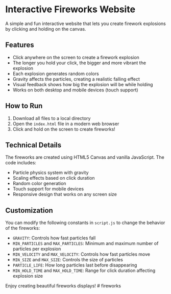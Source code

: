 # Interactive Fireworks Website

A simple and fun interactive website that lets you create firework explosions by clicking and holding on the canvas.

## Features

- Click anywhere on the screen to create a firework explosion
- The longer you hold your click, the bigger and more vibrant the explosion
- Each explosion generates random colors
- Gravity affects the particles, creating a realistic falling effect
- Visual feedback shows how big the explosion will be while holding
- Works on both desktop and mobile devices (touch support)

## How to Run

1. Download all files to a local directory
2. Open the `index.html` file in a modern web browser
3. Click and hold on the screen to create fireworks!

## Technical Details

The fireworks are created using HTML5 Canvas and vanilla JavaScript. The code includes:

- Particle physics system with gravity
- Scaling effects based on click duration
- Random color generation
- Touch support for mobile devices
- Responsive design that works on any screen size

## Customization

You can modify the following constants in `script.js` to change the behavior of the fireworks:

- `GRAVITY`: Controls how fast particles fall
- `MIN_PARTICLES` and `MAX_PARTICLES`: Minimum and maximum number of particles per explosion
- `MIN_VELOCITY` and `MAX_VELOCITY`: Controls how fast particles move
- `MIN_SIZE` and `MAX_SIZE`: Controls the size of particles
- `PARTICLE_LIFE`: How long particles last before disappearing
- `MIN_HOLD_TIME` and `MAX_HOLD_TIME`: Range for click duration affecting explosion size

Enjoy creating beautiful fireworks displays! #   f i r e w o r k s  
 